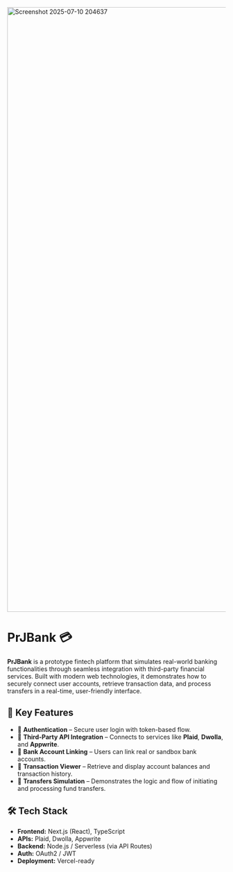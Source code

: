
<img width="2559" height="1396" alt="Screenshot 2025-07-10 204637" src="https://github.com/user-attachments/assets/9027e9a0-2368-4d74-aed2-fd2ba4f09777" />

# PrJBank 💳

**PrJBank** is a prototype fintech platform that simulates real-world banking functionalities through seamless integration with third-party financial services. Built with modern web technologies, it demonstrates how to securely connect user accounts, retrieve transaction data, and process transfers in a real-time, user-friendly interface.

## 🏦 Key Features

- 🔐 **Authentication** – Secure user login with token-based flow.
- 🔗 **Third-Party API Integration** – Connects to services like **Plaid**, **Dwolla**, and **Appwrite**.
- 💼 **Bank Account Linking** – Users can link real or sandbox bank accounts.
- 📄 **Transaction Viewer** – Retrieve and display account balances and transaction history.
- 💸 **Transfers Simulation** – Demonstrates the logic and flow of initiating and processing fund transfers.

## 🛠 Tech Stack

- **Frontend:** Next.js (React), TypeScript
- **APIs:** Plaid, Dwolla, Appwrite
- **Backend:** Node.js / Serverless (via API Routes)
- **Auth:** OAuth2 / JWT
- **Deployment:** Vercel-ready

